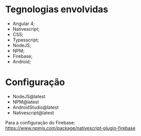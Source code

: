 # Tegnologias envolvidas
 * Angular 4;
 * Nativescript;
 * CSS;
 * Typesscript;
 * NodeJS;
 * NPM;
 * Firebase;
 * Android;

 # Configuração
 - NodeJS@latest
 - NPM@latest
 - AndroidStudio@latest
 - Nativescript@latest

 Para a configuração do Firebase:
    https://www.npmjs.com/package/nativescript-plugin-firebase
